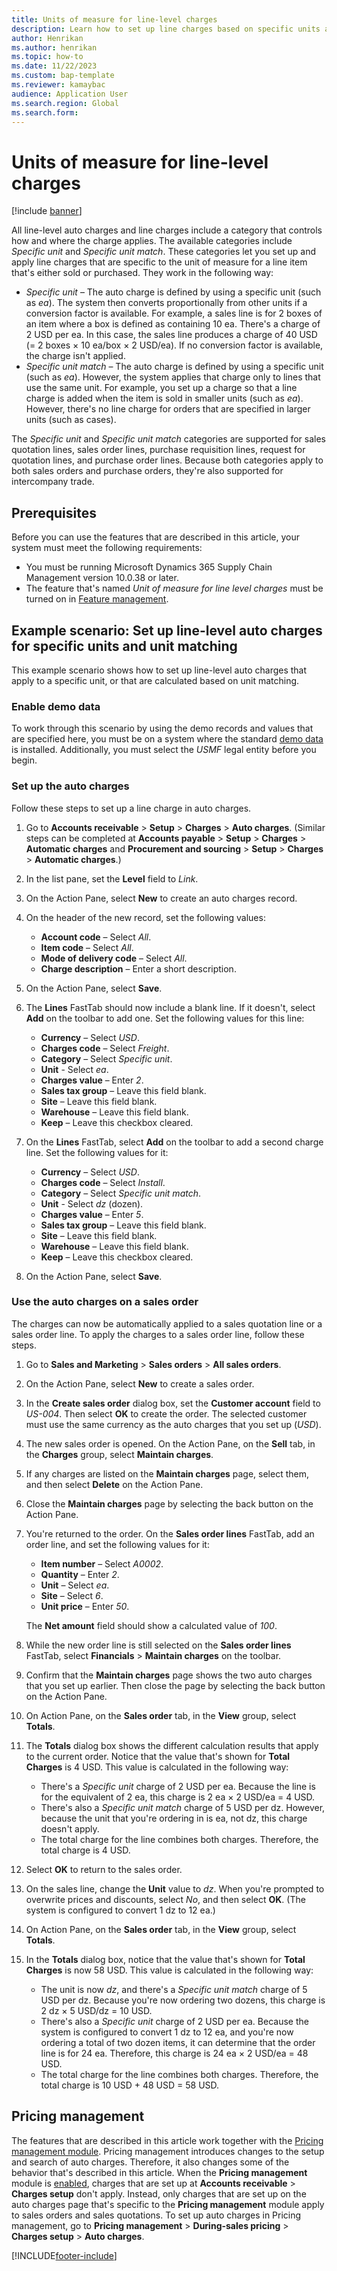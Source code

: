 ```yaml
---
title: Units of measure for line-level charges
description: Learn how to set up line charges based on specific units and unit matches. This capability applies to both sales orders and purchase orders.
author: Henrikan
ms.author: henrikan
ms.topic: how-to
ms.date: 11/22/2023
ms.custom: bap-template
ms.reviewer: kamaybac
audience: Application User
ms.search.region: Global
ms.search.form:
---
```


# Units of measure for line-level charges

[!include [banner](../includes/banner.md)]

All line-level auto charges and line charges include a category that controls how and where the charge applies. The available categories include *Specific unit* and *Specific unit match*. These categories let you set up and apply line charges that are specific to the unit of measure for a line item that's either sold or purchased. They work in the following way:

- *Specific unit* – The auto charge is defined by using a specific unit (such as *ea*). The system then converts proportionally from other units if a conversion factor is available. For example, a sales line is for 2 boxes of an item where a box is defined as containing 10 ea. There's a charge of 2 USD per ea. In this case, the sales line produces a charge of 40 USD (= 2 boxes &times; 10 ea/box &times; 2 USD/ea). If no conversion factor is available, the charge isn't applied.
- *Specific unit match* – The auto charge is defined by using a specific unit (such as *ea*). However, the system applies that charge only to lines that use the same unit. For example, you set up a charge so that a line charge is added when the item is sold in smaller units (such as *ea*). However, there's no line charge for orders that are specified in larger units (such as cases).

The *Specific unit* and *Specific unit match* categories are supported for sales quotation lines, sales order lines, purchase requisition lines, request for quotation lines, and purchase order lines. Because both categories apply to both sales orders and purchase orders, they're also supported for intercompany trade.

## Prerequisites

Before you can use the features that are described in this article, your system must meet the following requirements:

- You must be running Microsoft Dynamics 365 Supply Chain Management version 10.0.38 or later.
- The feature that's named *Unit of measure for line level charges* must be turned on in [Feature management](../../fin-ops-core/fin-ops/get-started/feature-management/feature-management-overview.md).

## Example scenario: Set up line-level auto charges for specific units and unit matching

This example scenario shows how to set up line-level auto charges that apply to a specific unit, or that are calculated based on unit matching.

### Enable demo data

To work through this scenario by using the demo records and values that are specified here, you must be on a system where the standard [demo data](../../fin-ops-core/fin-ops/get-started/demo-data.md) is installed. Additionally, you must select the *USMF* legal entity before you begin.

### Set up the auto charges

Follow these steps to set up a line charge in auto charges.

1. Go to **Accounts receivable** \> **Setup** \> **Charges** \> **Auto charges**. (Similar steps can be completed at **Accounts payable** \> **Setup** \> **Charges** \> **Automatic charges** and **Procurement and sourcing** \> **Setup** \> **Charges** \> **Automatic charges**.)
1. In the list pane, set the **Level** field to *Link*.
1. On the Action Pane, select **New** to create an auto charges record.
1. On the header of the new record, set the following values:

    - **Account code** – Select *All*.
    - **Item code** – Select *All*.
    - **Mode of delivery code** – Select *All*.
    - **Charge description** – Enter a short description.

1. On the Action Pane, select **Save**.
1. The **Lines** FastTab should now include a blank line. If it doesn't, select **Add** on the toolbar to add one. Set the following values for this line:

    - **Currency** – Select *USD*.
    - **Charges code** – Select *Freight*.
    - **Category** – Select *Specific unit*.
    - **Unit** - Select *ea*.
    - **Charges value** – Enter *2*.
    - **Sales tax group** – Leave this field blank.
    - **Site** – Leave this field blank.
    - **Warehouse** – Leave this field blank.
    - **Keep** – Leave this checkbox cleared.

1. On the **Lines** FastTab, select **Add** on the toolbar to add a second charge line. Set the following values for it:

    - **Currency** – Select *USD*.
    - **Charges code** – Select *Install*.
    - **Category** – Select *Specific unit match*.
    - **Unit** - Select *dz* (dozen).
    - **Charges value** – Enter *5*.
    - **Sales tax group** – Leave this field blank.
    - **Site** – Leave this field blank.
    - **Warehouse** – Leave this field blank.
    - **Keep** – Leave this checkbox cleared.

1. On the Action Pane, select **Save**.

### Use the auto charges on a sales order

The charges can now be automatically applied to a sales quotation line or a sales order line. To apply the charges to a sales order line, follow these steps.

1. Go to **Sales and Marketing** \> **Sales orders** \> **All sales orders**.
1. On the Action Pane, select **New** to create a sales order.
1. In the **Create sales order** dialog box, set the **Customer account** field to *US-004*. Then select **OK** to create the order. The selected customer must use the same currency as the auto charges that you set up (*USD*).
1. The new sales order is opened. On the Action Pane, on the **Sell** tab, in the **Charges** group, select **Maintain charges**.
1. If any charges are listed on the **Maintain charges** page, select them, and then select **Delete** on the Action Pane.
1. Close the **Maintain charges** page by selecting the back button on the Action Pane.
1. You're returned to the order. On the **Sales order lines** FastTab, add an order line, and set the following values for it:

    - **Item number** – Select *A0002*.
    - **Quantity** – Enter *2*.
    - **Unit** – Select *ea*.
    - **Site** – Select *6*.
    - **Unit price** – Enter *50*.

    The **Net amount** field should show a calculated value of *100*.

1. While the new order line is still selected on the **Sales order lines** FastTab, select **Financials** \> **Maintain charges** on the toolbar.
1. Confirm that the **Maintain charges** page shows the two auto charges that you set up earlier. Then close the page by selecting the back button on the Action Pane.
1. On Action Pane, on the **Sales order** tab, in the **View** group, select **Totals**.
1. The **Totals** dialog box shows the different calculation results that apply to the current order. Notice that the value that's shown for **Total Charges** is 4 USD. This value is calculated in the following way:

    - There's a *Specific unit* charge of 2 USD per ea. Because the line is for the equivalent of 2 ea, this charge is 2 ea &times; 2 USD/ea = 4 USD.
    - There's also a *Specific unit match* charge of 5 USD per dz. However, because the unit that you're ordering in is ea, not dz, this charge doesn't apply.
    - The total charge for the line combines both charges. Therefore, the total charge is 4 USD.

1. Select **OK** to return to the sales order.
1. On the sales line, change the **Unit** value to *dz*. When you're prompted to overwrite prices and discounts, select *No*, and then select **OK**. (The system is configured to convert 1 dz to 12 ea.)
1. On Action Pane, on the **Sales order** tab, in the **View** group, select **Totals**.
1. In the **Totals** dialog box, notice that the value that's shown for **Total Charges** is now 58 USD. This value is calculated in the following way:

    - The unit is now *dz*, and there's a *Specific unit match* charge of 5 USD per dz. Because you're now ordering two dozens, this charge is 2 dz &times; 5 USD/dz = 10 USD.
    - There's also a *Specific unit* charge of 2 USD per ea. Because the system is configured to convert 1 dz to 12 ea, and you're now ordering a total of two dozen items, it can determine that the order line is for 24 ea. Therefore, this charge is 24 ea &times; 2 USD/ea = 48 USD.
    - The total charge for the line combines both charges. Therefore, the total charge is 10 USD &plus; 48 USD = 58 USD.

## Pricing management

The features that are described in this article work together with the [Pricing management module](../pricing-management/pricing-management-overview.md). Pricing management introduces changes to the setup and search of auto charges. Therefore, it also changes some of the behavior that's described in this article. When the **Pricing management** module is [enabled](../pricing-management/pricing-management-enable.md), charges that are set up at **Accounts receivable** \> **Charges setup** don't apply. Instead, only charges that are set up on the auto charges page that's specific to the **Pricing management** module apply to sales orders and sales quotations. To set up auto charges in Pricing management, go to **Pricing management** \> **During-sales pricing** \> **Charges setup** \> **Auto charges**.

[!INCLUDE[footer-include](../../includes/footer-banner.md)]
